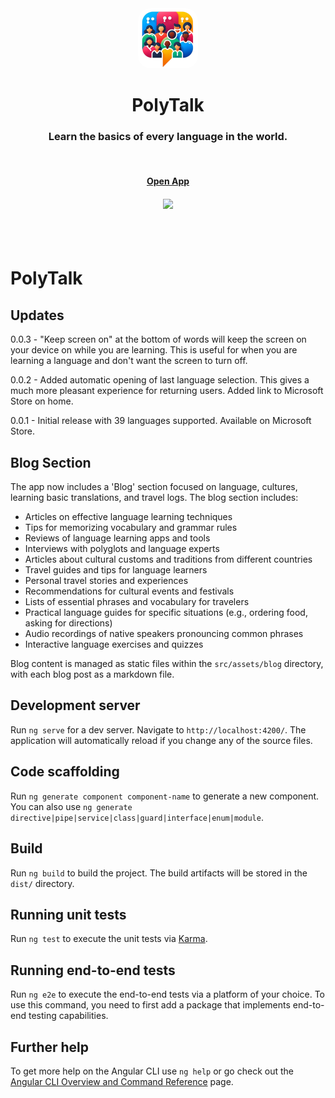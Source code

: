 <div align="center">
	<img style="border-radius: 20px" src="public/favicon.png" width="96">
	<h1>PolyTalk</h1>
	<h3>Learn the basics of every language in the world.</h3>
	<br>
	<h4><a href="https://polytalk.me">Open App</a></h4>
	<h4>
	<a href="https://apps.microsoft.com/detail/9NLCCGZQ48TX">
            <img
              src="https://get.microsoft.com/images/en-us%20dark.svg"
              width="200"
            />
          </a></h4>
</div>
<br>
<br>

# PolyTalk


## Updates

0.0.3 - "Keep screen on" at the bottom of words will keep the screen on your device on while you are learning. This is useful for when you are learning a language and don't want the screen to turn off.

0.0.2 - Added automatic opening of last language selection. This gives a much more pleasant experience for returning users. Added link to Microsoft Store on home.

0.0.1 - Initial release with 39 languages supported. Available on Microsoft Store.

## Blog Section

The app now includes a 'Blog' section focused on language, cultures, learning basic translations, and travel logs. The blog section includes:

* Articles on effective language learning techniques
* Tips for memorizing vocabulary and grammar rules
* Reviews of language learning apps and tools
* Interviews with polyglots and language experts
* Articles about cultural customs and traditions from different countries
* Travel guides and tips for language learners
* Personal travel stories and experiences
* Recommendations for cultural events and festivals
* Lists of essential phrases and vocabulary for travelers
* Practical language guides for specific situations (e.g., ordering food, asking for directions)
* Audio recordings of native speakers pronouncing common phrases
* Interactive language exercises and quizzes

Blog content is managed as static files within the `src/assets/blog` directory, with each blog post as a markdown file.

## Development server

Run `ng serve` for a dev server. Navigate to `http://localhost:4200/`. The application will automatically reload if you change any of the source files.

## Code scaffolding

Run `ng generate component component-name` to generate a new component. You can also use `ng generate directive|pipe|service|class|guard|interface|enum|module`.

## Build

Run `ng build` to build the project. The build artifacts will be stored in the `dist/` directory.

## Running unit tests

Run `ng test` to execute the unit tests via [Karma](https://karma-runner.github.io).

## Running end-to-end tests

Run `ng e2e` to execute the end-to-end tests via a platform of your choice. To use this command, you need to first add a package that implements end-to-end testing capabilities.

## Further help

To get more help on the Angular CLI use `ng help` or go check out the [Angular CLI Overview and Command Reference](https://angular.dev/tools/cli) page.
